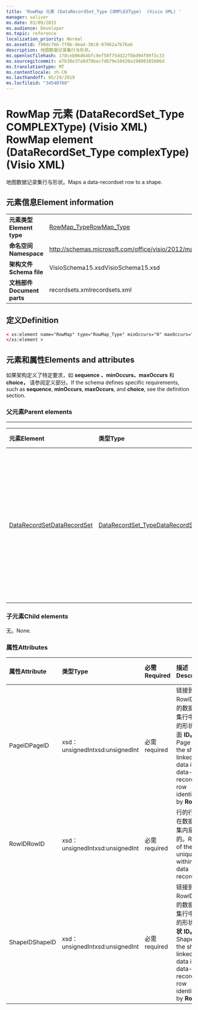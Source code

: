 ```yaml
---
title: 'RowMap 元素 (DataRecordSet_Type COMPLEXType)  (Visio XML) '
manager: soliver
ms.date: 03/09/2015
ms.audience: Developer
ms.topic: reference
localization_priority: Normal
ms.assetid: f90dc76b-7f0b-dead-38c0-97062a7b76a6
description: 地图数据记录集行与形状。
ms.openlocfilehash: 178ceb06d64bfc9ef50f75dd22f8bd94f09f5c33
ms.sourcegitcommit: e7b38e37a9d79becfd679e10420a19890165606d
ms.translationtype: MT
ms.contentlocale: zh-CN
ms.lasthandoff: 05/29/2019
ms.locfileid: "34540768"
---
```

# <a name="rowmap-element-datarecordset_type-complextype-visio-xml"></a><span data-ttu-id="4a958-103">RowMap 元素 (DataRecordSet_Type COMPLEXType)  (Visio XML) </span><span class="sxs-lookup"><span data-stu-id="4a958-103">RowMap element (DataRecordSet_Type complexType) (Visio XML)</span></span>

<span data-ttu-id="4a958-104">地图数据记录集行与形状。</span><span class="sxs-lookup"><span data-stu-id="4a958-104">Maps a data-recordset row to a shape.</span></span>
  
## <a name="element-information"></a><span data-ttu-id="4a958-105">元素信息</span><span class="sxs-lookup"><span data-stu-id="4a958-105">Element information</span></span>

|||
|:-----|:-----|
|<span data-ttu-id="4a958-106">**元素类型**</span><span class="sxs-lookup"><span data-stu-id="4a958-106">**Element type**</span></span> <br/> |[<span data-ttu-id="4a958-107">RowMap_Type</span><span class="sxs-lookup"><span data-stu-id="4a958-107">RowMap_Type</span></span>](rowmap_type-complextypevisio-xml.md) <br/> |
|<span data-ttu-id="4a958-108">**命名空间**</span><span class="sxs-lookup"><span data-stu-id="4a958-108">**Namespace**</span></span> <br/> |http://schemas.microsoft.com/office/visio/2012/main  <br/> |
|<span data-ttu-id="4a958-109">**架构文件**</span><span class="sxs-lookup"><span data-stu-id="4a958-109">**Schema file**</span></span> <br/> |<span data-ttu-id="4a958-110">VisioSchema15.xsd</span><span class="sxs-lookup"><span data-stu-id="4a958-110">VisioSchema15.xsd</span></span>  <br/> |
|<span data-ttu-id="4a958-111">**文档部件**</span><span class="sxs-lookup"><span data-stu-id="4a958-111">**Document parts**</span></span> <br/> |<span data-ttu-id="4a958-112">recordsets.xml</span><span class="sxs-lookup"><span data-stu-id="4a958-112">recordsets.xml</span></span>  <br/> |
   
## <a name="definition"></a><span data-ttu-id="4a958-113">定义</span><span class="sxs-lookup"><span data-stu-id="4a958-113">Definition</span></span>

```XML
< xs:element name="RowMap" type="RowMap_Type" minOccurs="0" maxOccurs="unbounded" >
</xs:element >
```

## <a name="elements-and-attributes"></a><span data-ttu-id="4a958-114">元素和属性</span><span class="sxs-lookup"><span data-stu-id="4a958-114">Elements and attributes</span></span>

<span data-ttu-id="4a958-115">如果架构定义了特定要求，如 **sequence** **、minOccurs、maxOccurs** 和 **choice，** 请参阅定义部分。</span><span class="sxs-lookup"><span data-stu-id="4a958-115">If the schema defines specific requirements, such as **sequence**, **minOccurs**, **maxOccurs**, and **choice**, see the definition section.</span></span> 
  
### <a name="parent-elements"></a><span data-ttu-id="4a958-116">父元素</span><span class="sxs-lookup"><span data-stu-id="4a958-116">Parent elements</span></span>

****

|<span data-ttu-id="4a958-117">**元素**</span><span class="sxs-lookup"><span data-stu-id="4a958-117">**Element**</span></span>|<span data-ttu-id="4a958-118">**类型**</span><span class="sxs-lookup"><span data-stu-id="4a958-118">**Type**</span></span>|<span data-ttu-id="4a958-119">**说明**</span><span class="sxs-lookup"><span data-stu-id="4a958-119">**Description**</span></span>|
|:-----|:-----|:-----|
|[<span data-ttu-id="4a958-120">DataRecordSet</span><span class="sxs-lookup"><span data-stu-id="4a958-120">DataRecordSet</span></span>](datarecordset-element-datarecordsets_type-complextypevisio-xml.md) <br/> |[<span data-ttu-id="4a958-121">DataRecordSet_Type</span><span class="sxs-lookup"><span data-stu-id="4a958-121">DataRecordSet_Type</span></span>](datarecordset_type-complextypevisio-xml.md) <br/> |<span data-ttu-id="4a958-122">在 Microsoft Visio 中对从数据库中查询的数据进行存储、格式设置、刷新和公开操作。</span><span class="sxs-lookup"><span data-stu-id="4a958-122">Stores, formats, refreshes, and exposes data queried from a database in Microsoft Visio.</span></span>  <br/> |
   
### <a name="child-elements"></a><span data-ttu-id="4a958-123">子元素</span><span class="sxs-lookup"><span data-stu-id="4a958-123">Child elements</span></span>

<span data-ttu-id="4a958-124">无。</span><span class="sxs-lookup"><span data-stu-id="4a958-124">None.</span></span>
  
### <a name="attributes"></a><span data-ttu-id="4a958-125">属性</span><span class="sxs-lookup"><span data-stu-id="4a958-125">Attributes</span></span>

|<span data-ttu-id="4a958-126">**属性**</span><span class="sxs-lookup"><span data-stu-id="4a958-126">**Attribute**</span></span>|<span data-ttu-id="4a958-127">**类型**</span><span class="sxs-lookup"><span data-stu-id="4a958-127">**Type**</span></span>|<span data-ttu-id="4a958-128">**必需**</span><span class="sxs-lookup"><span data-stu-id="4a958-128">**Required**</span></span>|<span data-ttu-id="4a958-129">**描述**</span><span class="sxs-lookup"><span data-stu-id="4a958-129">**Description**</span></span>|<span data-ttu-id="4a958-130">**可能的值**</span><span class="sxs-lookup"><span data-stu-id="4a958-130">**Possible values**</span></span>|
|:-----|:-----|:-----|:-----|:-----|
|<span data-ttu-id="4a958-131">PageID</span><span class="sxs-lookup"><span data-stu-id="4a958-131">PageID</span></span>  <br/> |<span data-ttu-id="4a958-132">xsd：unsignedInt</span><span class="sxs-lookup"><span data-stu-id="4a958-132">xsd:unsignedInt</span></span>  <br/> |<span data-ttu-id="4a958-133">必需</span><span class="sxs-lookup"><span data-stu-id="4a958-133">required</span></span>  <br/> |<span data-ttu-id="4a958-134">链接到由 RowID 标识的数据记录集行中数据的形状的页面 **ID。**</span><span class="sxs-lookup"><span data-stu-id="4a958-134">Page ID of the shape linked to data in the data-recordset row identified by **RowID**.</span></span>  <br/> |<span data-ttu-id="4a958-135">xsd：unsignedInt 类型的值。</span><span class="sxs-lookup"><span data-stu-id="4a958-135">Values of the xsd:unsignedInt type.</span></span>  <br/> |
|<span data-ttu-id="4a958-136">RowID</span><span class="sxs-lookup"><span data-stu-id="4a958-136">RowID</span></span>  <br/> |<span data-ttu-id="4a958-137">xsd：unsignedInt</span><span class="sxs-lookup"><span data-stu-id="4a958-137">xsd:unsignedInt</span></span>  <br/> |<span data-ttu-id="4a958-138">必需</span><span class="sxs-lookup"><span data-stu-id="4a958-138">required</span></span>  <br/> |<span data-ttu-id="4a958-139">行的行 ID，在数据记录集内是唯一的。</span><span class="sxs-lookup"><span data-stu-id="4a958-139">Row ID of the row, unique within the data recordset.</span></span>  <br/> |<span data-ttu-id="4a958-140">xsd：unsignedInt 类型的值。</span><span class="sxs-lookup"><span data-stu-id="4a958-140">Values of the xsd:unsignedInt type.</span></span>  <br/> |
|<span data-ttu-id="4a958-141">ShapeID</span><span class="sxs-lookup"><span data-stu-id="4a958-141">ShapeID</span></span>  <br/> |<span data-ttu-id="4a958-142">xsd：unsignedInt</span><span class="sxs-lookup"><span data-stu-id="4a958-142">xsd:unsignedInt</span></span>  <br/> |<span data-ttu-id="4a958-143">必需</span><span class="sxs-lookup"><span data-stu-id="4a958-143">required</span></span>  <br/> |<span data-ttu-id="4a958-144">链接到由 RowID 标识的数据记录集行中数据的形状 **的形状 ID。**</span><span class="sxs-lookup"><span data-stu-id="4a958-144">Shape ID of the shape linked to data in the data-recordset row identified by **RowID**.</span></span>  <br/> |<span data-ttu-id="4a958-145">xsd：unsignedInt 类型的值。</span><span class="sxs-lookup"><span data-stu-id="4a958-145">Values of the xsd:unsignedInt type.</span></span>  <br/> |
   

